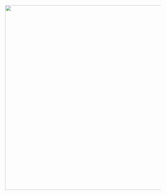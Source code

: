 <h1 align="center">
  <a href="https://github.com/SimonBlanke/Hyperactive/tree/master/hyperactive/sub_packages/iota"><img src="https://github.com/SimonBlanke/Hyperactive/tree/master/images/iota.png" width="600"></a>
</h1>
